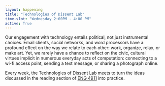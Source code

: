 ```yaml
---
layout: happening
title: "Technologies of Dissent Lab"
time-slot: "Wednesday 2:00PM - 4:00 PM"
active: True
---
```


Our engagement with technology entails political, not just instrumental choices. Email clients, social networks, and word processors have a profound effect on the way we relate to each other: work, organize, relax, or make art. Yet, we rarely have a chance to reflect on the civic, cultural virtues implicit in numerous everyday acts of computation: connecting to a wi-fi access point, sending a text message, or sharing a photograph online.

Every week, the Technologies of Dissent Lab meets to turn the ideas discussed in the reading section of [ENG 4911](https://github.com/denten-courses/technologies-of-dissent/tree/master/2017-fall) into practice.